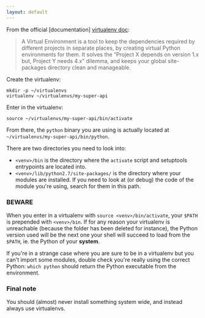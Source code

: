 ```yaml
---
layout: default
---
```


From the official [documentation] [virtualenv doc]:

> A Virtual Environment is a tool to keep the dependencies required by
> different projects in separate places, by creating virtual Python
> environments for them.  It solves the “Project X depends on version 1.x but,
> Project Y needs 4.x” dilemma, and keeps your global site-packages directory
> clean and manageable.


Create the virtualenv:

```
mkdir -p ~/virtualenvs
virtualenv ~/virtualenvs/my-super-api
```

Enter in the virtualenv:

```
source ~/virtualenvs/my-super-api/bin/activate
```

From there, the `python` binary you are using is actually located at
`~/virtualenvs/my-super-api/bin/python`.


There are two directories you need to look into:

* `<venv>/bin` is the directory where the `activate` script and setuptools
  entrypoints are located into.
* `<venv>/lib/python2.7/site-packages/` is the directory where your modules are
  installed. If you need to look at (or debug) the code of the module you're
  using, search for them in this path.


[virtualenv doc]: http://docs.python-guide.org/en/latest/dev/virtualenvs/


### BEWARE

When you enter in a virtualenv with `source <venv>/bin/activate`, your `$PATH`
is prepended with `<venv>/bin`.
If for any reason your virtualenv is unreachable (because the folder has been
deleted for instance), the Python version used will be the next one your shell
will succeed to load from the `$PATH`, ie. the Python of your **system**.

If you're in a strange case where you are sure to be in a virtualenv but you
can't import some modules, double check you're really using the correct Python:
`which python` should return the Python executable from the environment.


### Final note

You should (almost) never install something system wide, and instead always use
virtualenvs.
